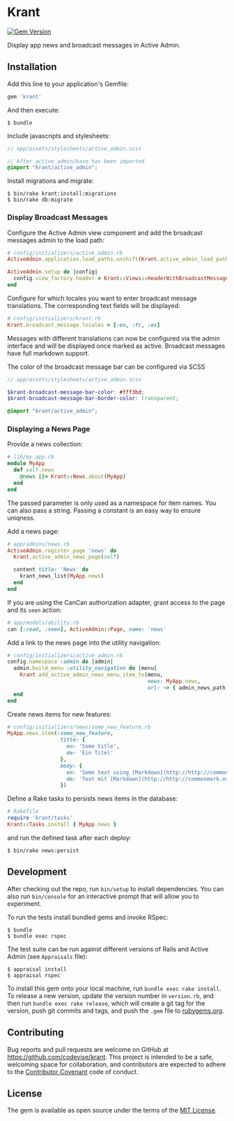 # Krant

[![Gem Version](https://badge.fury.io/rb/krant.svg)](http://badge.fury.io/rb/krant)

Display app news and broadcast messages in Active Admin.

## Installation

Add this line to your application's Gemfile:

```ruby
gem 'krant'
```

And then execute:

```
$ bundle
```

Include javascripts and stylesheets:

```scss
// app/assets/stylesheets/active_admin.scss

// After active_admin/base has been imported
@import "krant/active_admin";
```

Install migrations and migrate:

```
$ bin/rake krant:install:migrations
$ bin/rake db:migrate
```

### Display Broadcast Messages

Configure the Active Admin view component and add the broadcast
messages admin to the load path:

```ruby
# config/initializers/active_admin.rb
ActiveAdmin.application.load_paths.unshift(Krant.active_admin_load_path)

ActiveAdmin.setup do |config|
  config.view_factory.header = Krant::Views::HeaderWithBroadcastMessages
end
```

Configure for which locales you want to enter broadcast message
translations. The corresponding text fields will be displayed:

```ruby
# config/initializers/krant.rb
Krant.broadcast_message_locales = [:en, :fr, :es]
```

Messages with different translations can now be configured via the
admin interface and will be displayed once marked as active.
Broadcast messages have full markdown support.

The color of the broadcast message bar can be configured via SCSS

```scss
// app/assets/stylesheets/active_admin.scss

$krant-broadcast-message-bar-color: #fff3bd;
$krant-broadcast-message-bar-border-color: transparent;

@import "krant/active_admin";
```

### Displaying a News Page

Provide a news collection:

```ruby
# lib/my_app.rb
module MyApp
  def self.news
    @news ||= Krant::News.about(MyApp)
  end
end
```

The passed parameter is only used as a namespace for item names. You
can also pass a string. Passing a constant is an easy way to ensure
uniqness.

Add a news page:

```ruby
# app/admins/news.rb
ActiveAdmin.register_page 'news' do
  Krant.active_admin_news_page(self)

  content title: 'News' do
    krant_news_list(MyApp.news)
  end
end
```

If you are using the CanCan authorization adapter, grant access to the
page and its `seen` action:

```ruby
# app/models/ability.rb
can [:read, :seen], ActiveAdmin::Page, name: 'news'
```

Add a link to the news page into the utility navigation:

```ruby
# config/initializers/active_admin.rb
config.namespace :admin do |admin|
  admin.build_menu :utility_navigation do |menu|
    Krant.add_active_admin_news_menu_item_to(menu,
                                             news: MyApp.news,
                                             url: -> { admin_news_path })
  end
end
```
Create news items for new features:

```ruby
# config/initializers/news/some_new_feature.rb
MyApp.news.item(:some_new_feature,
                 title: {
                   en: 'Some title',
                   de: 'Ein Titel'
                 },
                 body: {
                   en: 'Some text using [Markdown](http://http://commonmark.org/).',
                   de: 'Text mit [Markdown](http://http://commonmark.org/).',
                 })
```

Define a Rake tasks to persists news items in the database:

```ruby
# Rakefile
require 'krant/tasks'
Krant::Tasks.install { MyApp.news }
```

and run the defined task after each deploy:

```
$ bin/rake news:persist
```

## Development

After checking out the repo, run `bin/setup` to install
dependencies. You can also run `bin/console` for an interactive prompt
that will allow you to experiment.

To run the tests install bundled gems and invoke RSpec:

```
$ bundle
$ bundle exec rspec
```

The test suite can be run against different versions of Rails and
Active Admin (see `Appraisals` file):

```
$ appraisal install
$ appraisal rspec
```

To install this gem onto your local machine, run `bundle exec rake
install`. To release a new version, update the version number in
`version.rb`, and then run `bundle exec rake release`, which will
create a git tag for the version, push git commits and tags, and push
the `.gem` file to [rubygems.org](https://rubygems.org).

## Contributing

Bug reports and pull requests are welcome on GitHub at
https://github.com/codevise/krant. This project is intended to be a
safe, welcoming space for collaboration, and contributors are expected
to adhere to the
[Contributor Covenant](http://contributor-covenant.org) code of
conduct.

## License

The gem is available as open source under the terms of the
[MIT License](http://opensource.org/licenses/MIT).

